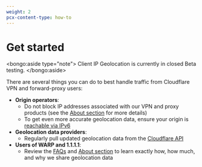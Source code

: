 ```yaml
---
weight: 2
pcx-content-type: how-to
---
```


# Get started

<bongo:aside type="note">
Client IP Geolocation is currently in closed Beta testing.
</bongo:aside>

There are several things you can do to best handle traffic from Cloudflare VPN and forward-proxy users:

- **Origin operators**:
  - Do not block IP addresses associated with our VPN and proxy products (see the [About section](/about) for more details)
  - To get even more accurate geolocation data, ensure your origin is [reachable via IPv6](/faq)
- **Geolocation data providers**:
  - Regularly pull updated geolocation data from the [Cloudflare API](https://api.cloudflare.com/local-ip-ranges.csv)
- **Users of WARP and 1.1.1.1**:
  - Review the [FAQs](/faq#cloudflare-vpn-users) and [About section](/about) to learn exactly how, how much, and why we share geolocation data
